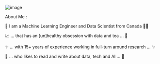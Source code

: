 ![image](https://github.com/katml/curiosity/assets/164201624/5c25607c-830d-49a7-abc7-8a2f036fbafb)

About Me :

:wave: I am a Machine Learning Engineer and Data Scientist from Canada  :woman_technologist:

📈 ... that has an [un]healthy obsession with data and tea ... :tea:

✨ ... with 15+ years of experience working in full-turn around research ... ✨

:brain: ... who likes to read and write about data, tech and AI ... :wrench:
